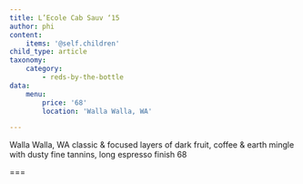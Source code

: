 ```yaml
---
title: L’Ecole Cab Sauv ‘15
author: phi
content:
    items: '@self.children'
child_type: article
taxonomy:
    category:
        - reds-by-the-bottle
data:
    menu:
        price: '68'
        location: 'Walla Walla, WA'

---
```


<span class="loc">Walla Walla, WA</span>
classic & focused layers of dark fruit,
coffee & earth mingle with dusty fine tannins,
long espresso finish
<span class="price">68</span>

===

